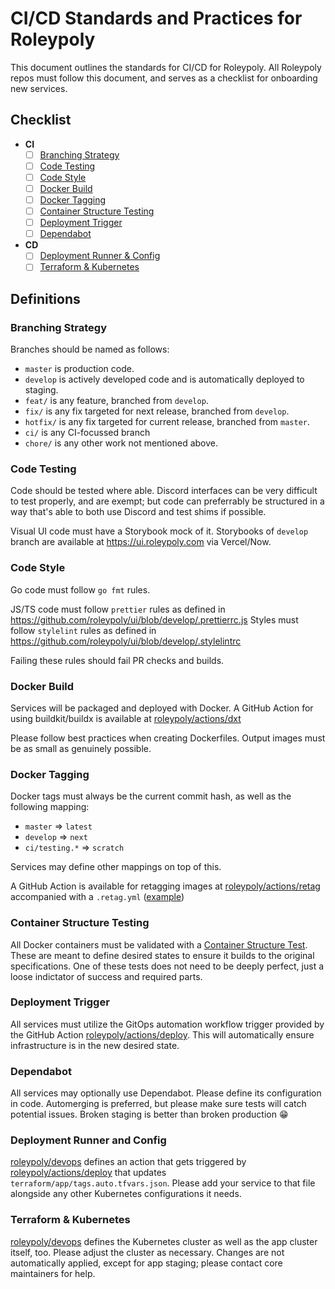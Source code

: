 # CI/CD Standards and Practices for Roleypoly

This document outlines the standards for CI/CD for Roleypoly. All Roleypoly repos must follow this document, and serves as a checklist for onboarding new services.

## Checklist

- **CI**
    - [ ] [Branching Strategy](#branching-strategy)
    - [ ] [Code Testing](#code-testing)
    - [ ] [Code Style](#code-style)
    - [ ] [Docker Build](#docker-build)
    - [ ] [Docker Tagging](#docker-tagging)
    - [ ] [Container Structure Testing](#container-structure-testing)
    - [ ] [Deployment Trigger](#deployment-trigger)
    - [ ] [Dependabot](#dependabot)
- **CD**
    - [ ] [Deployment Runner & Config](#deployment-runner-and-config)
    - [ ] [Terraform & Kubernetes](#terraform-and-kubernetes)

## Definitions


### Branching Strategy

Branches should be named as follows:

- `master` is production code.
- `develop` is actively developed code and is automatically deployed to staging.
- `feat/` is any feature, branched from `develop`.
- `fix/` is any fix targeted for next release, branched from `develop`.
- `hotfix/` is any fix targeted for current release, branched from `master`.
- `ci/` is any CI-focussed branch
- `chore/` is any other work not mentioned above.

### Code Testing

Code should be tested where able. Discord interfaces can be very difficult to test properly, and are exempt; but code can preferrably be structured in a way that's able to both use Discord and test shims if possible.

Visual UI code must have a Storybook mock of it. Storybooks of `develop` branch are available at https://ui.roleypoly.com via Vercel/Now.


### Code Style

Go code must follow `go fmt` rules.

JS/TS code must follow `prettier` rules as defined in https://github.com/roleypoly/ui/blob/develop/.prettierrc.js
Styles must follow `stylelint` rules as defined in https://github.com/roleypoly/ui/blob/develop/.stylelintrc

Failing these rules should fail PR checks and builds.


### Docker Build

Services will be packaged and deployed with Docker. A GitHub Action for using buildkit/buildx is available at [roleypoly/actions/dxt](https://github.com/roleypoly/actions/blob/master/dxt/action.yml)

Please follow best practices when creating Dockerfiles. Output images must be as small as genuinely possible. 


### Docker Tagging

Docker tags must always be the current commit hash, as well as the following mapping:

- `master` => `latest`
- `develop` => `next`
- `ci/testing.*` => `scratch`

Services may define other mappings on top of this.

A GitHub Action is available for retagging images at [roleypoly/actions/retag](https://github.com/roleypoly/actions/blob/master/retag/action.yml) accompanied with a `.retag.yml` ([example](https://github.com/roleypoly/auth/blob/develop/.retag.json))


### Container Structure Testing

All Docker containers must be validated with a [Container Structure Test](https://github.com/GoogleContainerTools/container-structure-test). These are meant to define desired states to ensure it builds to the original specifications. One of these tests does not need to be deeply perfect, just a loose indictator of success and required parts.


### Deployment Trigger

All services must utilize the GitOps automation workflow trigger provided by the GitHub Action [roleypoly/actions/deploy](https://github.com/roleypoly/actions/blob/master/deploy/action.yml). This will automatically ensure infrastructure is in the new desired state.


### Dependabot

All services may optionally use Dependabot. Please define its configuration in code. Automerging is preferred, but please make sure tests will catch potential issues. Broken staging is better than broken production 😁


### Deployment Runner and Config

[roleypoly/devops](https://github.com/roleypoly/devops) defines an action that gets triggered by [roleypoly/actions/deploy](https://github.com/roleypoly/actions/blob/master/deploy/action.yml) that updates `terraform/app/tags.auto.tfvars.json`. Please add your service to that file alongside any other Kubernetes configurations it needs.


### Terraform & Kubernetes

[roleypoly/devops](https://github.com/roleypoly/devops) defines the Kubernetes cluster as well as the app cluster itself, too. Please adjust the cluster as necessary. Changes are not automatically applied, except for app staging; please contact core maintainers for help.